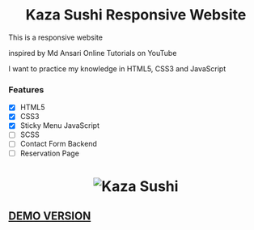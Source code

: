 <h1 align="center">Kaza Sushi Responsive Website</h1>

<p>This is a responsive website</p>
<p>inspired by Md Ansari Online Tutorials on YouTube</p>
<p>I want to practice my knowledge in HTML5, CSS3 and JavaScript</p>

### Features

- [x] HTML5
- [x] CSS3
- [x] Sticky Menu JavaScript
- [ ] SCSS
- [ ] Contact Form Backend
- [ ] Reservation Page

<h1 align="center">
  <img alt="Kaza Sushi" src="home_website.png" />
</h1>

<h2>
  <a href="http://kazasushi.cf/">DEMO VERSION</a>
</h2>
